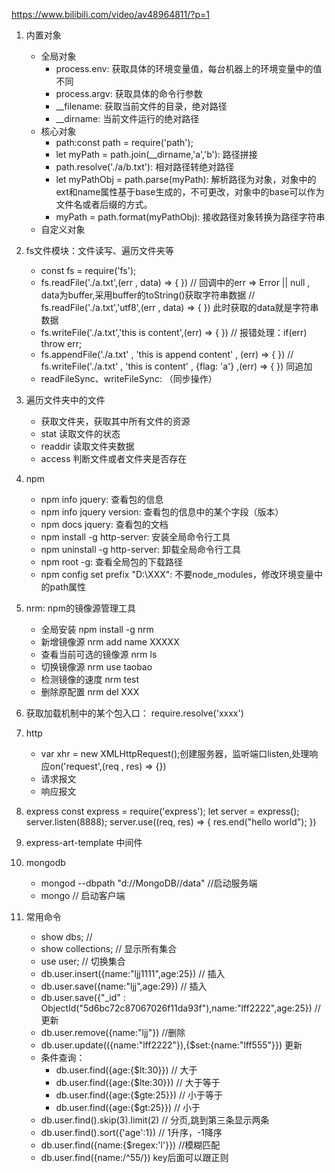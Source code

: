 https://www.bilibili.com/video/av48964811/?p=1

1. 内置对象
    - 全局对象
        - process.env: 获取具体的环境变量值，每台机器上的环境变量中的值不同
        - process.argv: 获取具体的命令行参数
        - __filename: 获取当前文件的目录，绝对路径
        - __dirname: 当前文件运行的绝对路径 
    - 核心对象
        - path:const path = require('path');
        - let myPath = path.join(__dirname,'a','b'): 路径拼接
        - path.resolve('./a/b.txt'): 相对路径转绝对路径
        - let myPathObj = path.parse(myPath): 解析路径为对象，对象中的ext和name属性基于base生成的，不可更改，对象中的base可以作为文件名或者后缀的方式。
        - myPath = path.format(myPathObj): 接收路径对象转换为路径字符串
    - 自定义对象

2. fs文件模块：文件读写、遍历文件夹等
    - const fs = require('fs');
    - fs.readFile('./a.txt',(err , data) => { }) 
      // 回调中的err => Error || null , data为buffer,采用buffer的toString()获取字符串数据
      // fs.readFile('./a.txt','utf8',(err , data) => { }) 此时获取的data就是字符串数据
    - fs.writeFile('./a.txt','this is content',(err) => { }) // 报错处理：if(err) throw err;
    - fs.appendFile('./a.txt' , 'this is append content' , (err) => { })
      // fs.writeFile('./a.txt' , 'this is content' , {flag: 'a'} ,(err) => { }) 同追加
    - readFileSync、writeFileSync: （同步操作）

3. 遍历文件夹中的文件
   - 获取文件夹，获取其中所有文件的资源
   - stat 读取文件的状态
   - readdir 读取文件夹数据
   - access 判断文件或者文件夹是否存在

4. npm
   - npm info jquery: 查看包的信息
   - npm info jquery version: 查看包的信息中的某个字段（版本） 
   - npm docs jquery: 查看包的文档
   - npm install -g http-server: 安装全局命令行工具
   - npm uninstall -g http-server: 卸载全局命令行工具
   - npm root -g: 查看全局包的下载路径
   - npm config set prefix "D:\XXX": 不要node_modules，修改环境变量中的path属性

5. nrm: npm的镜像源管理工具
   - 全局安装 npm install -g nrm
   - 新增镜像源 nrm add name XXXXX
   - 查看当前可选的镜像源 nrm ls
   - 切换镜像源 nrm use taobao
   - 检测镜像的速度 nrm test 
   - 删除原配置 nrm del XXX

6. 获取加载机制中的某个包入口： require.resolve('xxxx')

7. http
   - var xhr = new XMLHttpRequest();创建服务器，监听端口listen,处理响应on('request',(req , res) => {})
   - 请求报文
   - 响应报文

8. express
   const express = require('express');
    let server = express();
    server.listen(8888);
    server.use((req, res) => {
        res.end("hello world");
    })
   
9. express-art-template 中间件

10. mongodb
    - mongod --dbpath "d://MongoDB//data" //启动服务端
    - mongo // 启动客户端

11. 常用命令
    - show dbs; // 
    - show collections; // 显示所有集合
    - use user; // 切换集合
    - db.user.insert({name:"ljj1111",age:25}) // 插入
    - db.user.save({name:"ljj",age:29}) // 插入
    - db.user.save({"_id" : ObjectId("5d6bc72c87067026f11da93f"),name:"lff2222",age:25}) //更新
    - db.user.remove({name:"ljj"}) //删除
    - db.user.update(({name:"lff2222"}),{$set:{name:"lff555"}}) 更新
    - 条件查询：
      - db.user.find({age:{$lt:30}}) // 大于
      - db.user.find({age:{$lte:30}}) // 大于等于
      - db.user.find({age:{$gte:25}}) // 小于等于
      - db.user.find({age:{$gt:25}}) // 小于
    - db.user.find().skip(3).limit(2) // 分页,跳到第三条显示两条
    - db.user.find().sort({'age':1}) // 1升序，-1降序
    - db.user.find({name:{$regex:'l'}}) //模糊匹配
    - db.user.find({name:/^55/}) key后面可以跟正则